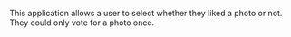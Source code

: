 This application allows a user to select whether they liked a photo or not. They could only vote for a photo once.
